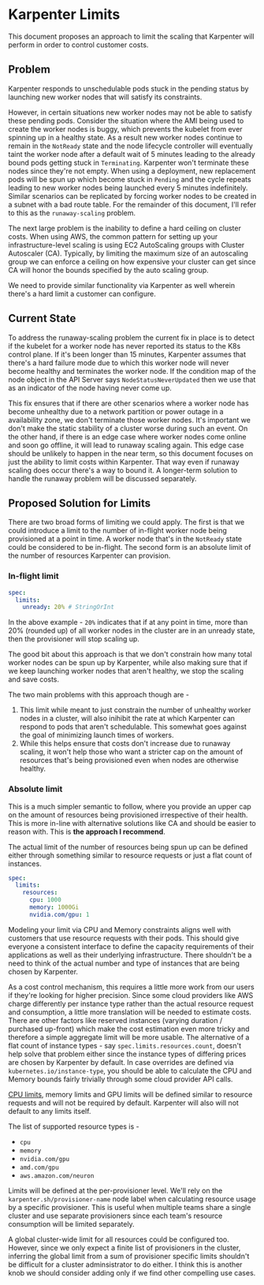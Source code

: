 # Karpenter Limits

This document proposes an approach to limit the scaling that Karpenter will perform in order to control customer costs.

## Problem

Karpenter responds to unschedulable pods stuck in the pending status by launching new worker nodes that will satisfy its constraints.

However, in certain situations new worker nodes may not be able to satisfy these pending pods. Consider the situation where the AMI being used to create the worker nodes is buggy, which prevents the kubelet from ever spinning up in a healthy state. As a result new worker nodes continue to remain in the `NotReady` state and the node lifecycle controller will eventually taint the worker node after a default wait of 5 minutes leading to the already bound pods getting stuck in `Terminating`. Karpenter won't terminate these nodes since they're not empty. When using a deployment, new replacement pods will be spun up which become stuck in `Pending` and the cycle repeats leading to new worker nodes being launched every 5 minutes indefinitely. Similar scenarios can be replicated by forcing worker nodes to be created in a subnet with a bad route table. For the remainder of this document, I'll refer to this as the `runaway-scaling` problem.

The next large problem is the inability to define a hard ceiling on cluster costs. When using AWS, the common pattern for setting up your infrastructure-level scaling is using EC2 AutoScaling groups with Cluster Autoscaler (CA). Typically, by limiting the maximum size of an autoscaling group we can enforce a ceiling on how expensive your cluster can get since CA will honor the bounds specified by the auto scaling group.

We need to provide similar functionality via Karpenter as well wherein there's a hard limit a customer can configure.


## Current State

To address the runaway-scaling problem the current fix in place is to detect if the kubelet for a worker node has never reported its status to the K8s control plane. If it's been longer than 15 minutes, Karpenter assumes that there's a hard failure mode due to which this worker node will never become healthy and terminates the worker node. If the condition map of the node object in the API Server says `NodeStatusNeverUpdated` then we use that as an indicator of the node having never come up.

This fix ensures that if there are other scenarios where a worker node has become unhealthy due to a network partition or power outage in a availability zone, we don't terminate those worker nodes. It's important we don't make the static stability of a cluster worse during such an event. On the other hand, if there is an edge case where worker nodes come online and soon go offline, it will lead to runaway scaling again. This edge case should be unlikely to happen in the near term, so this document focuses on just the ability to limit costs within Karpenter. That way even if runaway scaling does occur there's a way to bound it. A longer-term solution to handle the runaway problem will be discussed separately.


## Proposed Solution for Limits

There are two broad forms of limiting we could apply. The first is that we could introduce a limit to the number of in-flight worker node being provisioned at a point in time. A worker node that's in the `NotReady` state could be considered to be in-flight. The second form is an absolute limit of the number of resources Karpenter can provision.

### **In-flight limit**

```yaml
spec:
  limits:
    unready: 20% # StringOrInt
```

In the above example - `20%` indicates that if at any point in time, more than 20% (rounded up) of all worker nodes in the cluster are in an unready state, then the provisioner will stop scaling up.

The good bit about this approach is that we don't constrain how many total worker nodes can be spun up by Karpenter, while also making sure that if we keep launching worker nodes that aren't healthy, we stop the scaling and save costs.

The two main problems with this approach though are -
1. This limit while meant to just constrain the number of unhealthy worker nodes in a cluster, will also inihibit the rate at which Karpenter can respond to pods that aren't schedulable. This somewhat goes against the goal of minimizing launch times of workers.
2. While this helps ensure that costs don't increase due to runaway scaling, it won't help those who want a stricter cap on the amount of resources that's being provisioned even when nodes are otherwise healthy.

### **Absolute limit**

This is a much simpler semantic to follow, where you provide an upper cap on the amount of resources being provisioned irrespective of their health. This is more in-line with alternative solutions like CA and should be easier to reason with. This is **the approach I recommend**.

The actual limit of the number of resources being spun up can be defined either through something similar to resource requests or just a flat count of instances.

```yaml
spec:
  limits:
    resources:
      cpu: 1000
      memory: 1000Gi
      nvidia.com/gpu: 1
```

Modeling your limit via CPU and Memory constraints aligns well with customers that use resource requests with their pods. This should give everyone a consistent interface to define the capacity requirements of their applications as well as their underlying infrastructure. There shouldn't be a need to think of the actual number and type of instances that are being chosen by Karpenter.

As a cost control mechanism, this requires a little more work from our users if they're looking for higher precision. Since some cloud providers like AWS charge differently per instance type rather than the actual resource request and consumption, a little more translation will be needed to estimate costs. There are other factors like reserved instances (varying duration / purchased up-front) which make the cost estimation even more tricky and therefore a simple aggregate limit will be more usable. The alternative of a flat count of instance types - say `spec.limits.resources.count`, doesn't help solve that problem either since the instance types of differing prices are chosen by Karpenter by default. In case overrides are defined via `kubernetes.io/instance-type`, you should be able to calculate the CPU and Memory bounds fairly trivially through some cloud provider API calls.

[CPU limits](https://v1-20.docs.kubernetes.io/docs/concepts/configuration/manage-resources-containers/#meaning-of-cpu), memory limits and GPU limits will be defined similar to resource requests and will not be required by default. Karpenter will also will not default to any limits itself.

The list of supported resource types is -
- `cpu`
- `memory`
- `nvidia.com/gpu`
- `amd.com/gpu`
- `aws.amazon.com/neuron`

Limits will be defined at the per-provisioner level. We'll rely on the `karpenter.sh/provisioner-name` node label when calculating resource usage by a specific provisioner. This is useful when multiple teams share a single cluster and use separate provisioners since each team's resource consumption will be limited separately.

A global cluster-wide limit for all resources could be configured too. However, since we only expect a finite list of provisioners in the cluster, inferring the global limit from a sum of provisioner specific limits shouldn't be difficult for a cluster adminsistrator to do either. I think this is another knob we should consider adding only if we find other compelling use cases.
